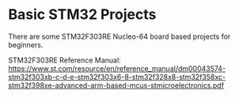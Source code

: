 # Basic STM32 Projects
There are some STM32F303RE Nucleo-64 board based projects for beginners.

STM32F303RE Reference Manual: https://www.st.com/resource/en/reference_manual/dm00043574-stm32f303xb-c-d-e-stm32f303x6-8-stm32f328x8-stm32f358xc-stm32f398xe-advanced-arm-based-mcus-stmicroelectronics.pdf
